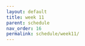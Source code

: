 ```yaml
---
layout: default
title: week 11
parent: schedule
nav_order: 16
permalink: schedule/week11/
---
```



